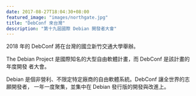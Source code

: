 ```yaml
---
date: 2017-08-27T18:04:30+08:00
featured_image: "images/northgate.jpg"
title: "DebConf 來台灣"
description: "第十九屆國際 Debian 開發者大會"
---
```

2018 年的 DebConf 將在台灣的國立新竹交通大學舉辦。

The Debian Project 是國際知名的大型自由軟體計畫，而 DebConf 是該計畫的年度開發
者大會。

Debian 是個非營利、不限定特定廠商的自由軟體系統。DebConf 讓全世界的志願開發者，
一年一度聚集，並集中在 Debian 發行版的開發與改進上。
